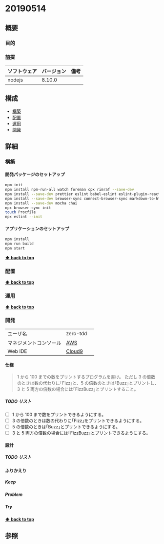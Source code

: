 # 20190514

## 概要

### 目的

### 前提

| ソフトウェア   | バージョン | 備考 |
| :------------- | :--------- | :--- |
| nodejs         | 8.10.0     |      |

## 構成

- [構築](#構築)
- [配置](#配置)
- [運用](#運用)
- [開発](#開発)

## 詳細

### 構築

#### 開発パッケージのセットアップ

```bash
npm init
npm install npm-run-all watch foreman cpx rimraf --save-dev
npm install --save-dev prettier eslint babel-eslint eslint-plugin-react@latest
npm install --save-dev browser-sync connect-browser-sync markdown-to-html
npm install --save-dev mocha chai
npx browser-sync init
touch Procfile
npx eslint --init
```

#### アプリケーションのセットアップ

```bash
npm install
npm run build
npm start
```

**[⬆ back to top](#構成)**

### 配置

**[⬆ back to top](#構成)**

### 運用

**[⬆ back to top](#構成)**

### 開発

|  |  |  |
| :------------- | :--------- | :--- |
| ユーザ名        | zero-tdd   |      |
| マネジメントコンソール         |  [AWS]( https://hiroshima-arc.signin.aws.amazon.com/console)  |      |
| Web IDE                     |    [Cloud9](https://ap-northeast-1.console.aws.amazon.com/cloud9/ide/8303dea7388a40018c1fa92c976b2824)  |      |

#### 仕様

> 1 から 100 までの数をプリントするプログラムを書け。
> ただし 3 の倍数のときは数の代わりに｢Fizz｣と、5 の倍数のときは｢Buzz｣とプリントし、3 と 5 両方の倍数の場合には｢FizzBuzz｣とプリントすること。

##### TODO リスト

- [ ] 1 から 100 まで数をプリントできるようにする。
- [ ] 3 の倍数のときは数の代わりに｢Fizz｣をプリントできるようにする。
- [ ] 5 の倍数のときは｢Buzz｣とプリントできるようにする。
- [ ] 3 と 5 両方の倍数の場合には｢FizzBuzz｣とプリントできるようにする。

#### 設計

##### TODO リスト

#### ふりかえり

##### Keep

##### Problem

##### Try

**[⬆ back to top](#構成)**

## 参照
